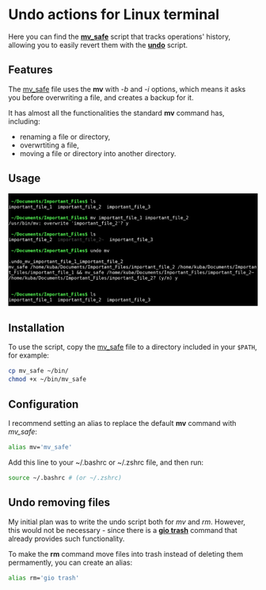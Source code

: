 # Undo actions for Linux terminal

Here you can find the **[mv_safe](mv_safe)** script that tracks operations' history, allowing you to easily revert them with the **[undo](undo)** script.


## Features

The [mv_safe](mv_safe) file uses the **mv** with *-b* and *-i* options, which means it asks you before overwriting a file, and creates a backup for it.

It has almost all the functionalities the standard **mv** command has, including:
- renaming a file or directory,
- overwrtiting a file,
- moving a file or directory into another directory.


## Usage

![usage](usage.png)


## Installation

To use the script, copy the [mv_safe](mv_safe) file to a directory included in your `$PATH`, for example:

```bash
cp mv_safe ~/bin/
chmod +x ~/bin/mv_safe
```


## Configuration 

I recommend setting an alias to replace the default **mv** command with *mv_safe*:

```bash
alias mv='mv_safe'
```
Add this line to your ~/.bashrc or ~/.zshrc file, and then run:
```bash
source ~/.bashrc # (or ~/.zshrc)
```


## Undo removing files

My initial plan was to write the undo script both for *mv* and *rm*. However, this would not be necessary - since there is a **[gio trash](https://developer.gnome.org/gio/stable/gio.html)** command that already provides such functionality.

To make the **rm** command move files into trash instead of deleting them permamently, you can create an alias:

```bash
alias rm='gio trash'
```
